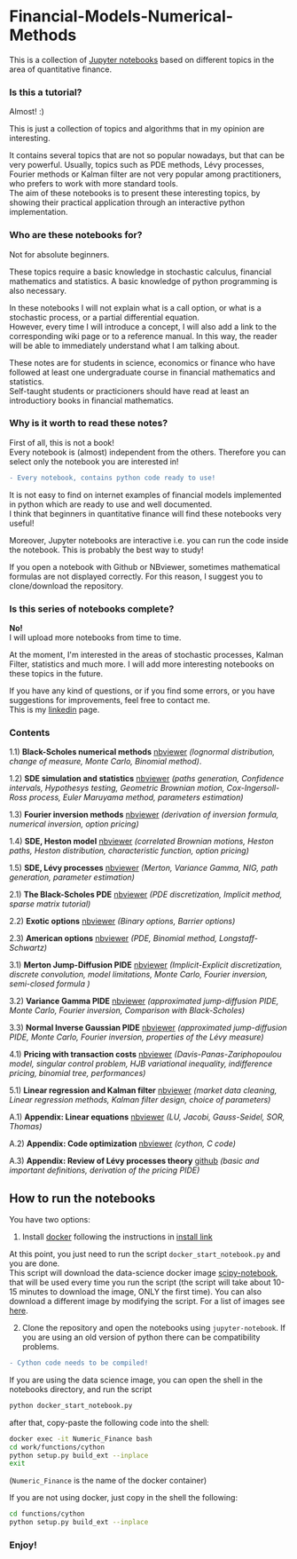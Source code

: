 Financial-Models-Numerical-Methods 
==================================


This is a collection of [Jupyter notebooks](https://jupyter.org/) based on different topics in the area of quantitative finance.


### Is this a tutorial?

Almost! :) 

This is just a collection of topics and algorithms that in my opinion are interesting.     

It contains several topics that are not so popular nowadays, but that can be very powerful. 
Usually, topics such as PDE methods, Lévy processes, Fourier methods or Kalman filter are not very popular among practitioners, who prefers to work with more standard tools.     
The aim of these notebooks is to present these interesting topics, by showing their practical application through an interactive python implementation.


### Who are these notebooks for?

Not for absolute beginners. 

These topics require a basic knowledge in stochastic calculus, financial mathematics and statistics. A basic knowledge of python programming is also necessary.

In these notebooks I will not explain what is a call option, or what is a stochastic process, or a partial differential equation.     
However, every time I will introduce a concept, I will also add a link to the corresponding wiki page or to a reference manual.
In this way, the reader will be able to immediately understand what I am talking about. 

These notes are for students in science, economics or finance who have followed at least one undergraduate course in financial mathematics and statistics.       
Self-taught students or practicioners should have read at least an introductiory books in financial mathematics.


### Why is it worth to read these notes?  

First of all, this is not a book!      
Every notebook is (almost) independent from the others. Therefore you can select only the notebook you are interested in!

```diff
- Every notebook, contains python code ready to use!     
```

It is not easy to find on internet examples of financial models implemented in python which are ready to use and well documented.    
I think that beginners in quantitative finance will find these notebooks very useful!  

Moreover, Jupyter notebooks are interactive i.e. you can run the code inside the notebook. 
This is probably the best way to study!

If you open a notebook with Github or NBviewer, sometimes mathematical formulas are not displayed correctly. 
For this reason, I suggest you to clone/download the repository. 


### Is this series of notebooks complete?

**No!**    
I will upload more notebooks from time to time. 

At the moment, I'm interested in the areas of stochastic processes, Kalman Filter, statistics and much more. I will add more interesting notebooks on these topics in the future. 

If you have any kind of questions, or if you find some errors, or you have suggestions for improvements, feel free to contact me.      
This is my [linkedin](https://www.linkedin.com/in/nicolacantarutti) page.



### Contents

1.1) **Black-Scholes numerical methods** [nbviewer](https://nbviewer.ipython.org/github/cantaro86/Financial-Models-Numerical-Methods/blob/master/1.1%20Black-Scholes%20numerical%20methods.ipynb) *(lognormal distribution, change of measure, Monte Carlo, Binomial method)*.

1.2) **SDE simulation and statistics** [nbviewer](https://nbviewer.ipython.org/github/cantaro86/Financial-Models-Numerical-Methods/blob/master/1.2%20SDE%20simulations%20and%20statistics.ipynb)
*(paths generation, Confidence intervals, Hypothesys testing, Geometric Brownian motion, Cox-Ingersoll-Ross process, Euler Maruyama method, parameters estimation)*

1.3) **Fourier inversion methods** [nbviewer](https://nbviewer.ipython.org/github/cantaro86/Financial-Models-Numerical-Methods/blob/master/1.3%20Fourier%20transform%20methods.ipynb)
*(derivation of inversion formula, numerical inversion, option pricing)*

1.4) **SDE, Heston model** [nbviewer](https://nbviewer.ipython.org/github/cantaro86/Financial-Models-Numerical-Methods/blob/master/1.4%20SDE%20-%20Heston%20model.ipynb)
*(correlated Brownian motions, Heston paths, Heston distribution, characteristic function, option pricing)*

1.5) **SDE, Lévy processes** [nbviewer](https://nbviewer.ipython.org/github/cantaro86/Financial-Models-Numerical-Methods/blob/master/1.5%20SDE%20-%20L%C3%A9vy%20processes.ipynb)
*(Merton, Variance Gamma, NIG, path generation, parameter estimation)*

2.1) **The Black-Scholes PDE** [nbviewer](https://nbviewer.ipython.org/github/cantaro86/Financial-Models-Numerical-Methods/blob/master/2.1%20Black-Scholes%20PDE%20and%20sparse%20matrices.ipynb)
*(PDE discretization, Implicit method, sparse matrix tutorial)*

2.2) **Exotic options** [nbviewer](https://nbviewer.ipython.org/github/cantaro86/Financial-Models-Numerical-Methods/blob/master/2.2%20Exotic%20options.ipynb)
*(Binary options, Barrier options)*

2.3) **American options** [nbviewer](https://nbviewer.ipython.org/github/cantaro86/Financial-Models-Numerical-Methods/blob/master/2.3%20American%20Options.ipynb)
*(PDE, Binomial method, Longstaff-Schwartz)*

3.1) **Merton Jump-Diffusion PIDE** [nbviewer](https://nbviewer.ipython.org/github/cantaro86/Financial-Models-Numerical-Methods/blob/master/3.1%20Merton%20jump-diffusion%2C%20PIDE%20method.ipynb)
*(Implicit-Explicit discretization, discrete convolution, model limitations, Monte Carlo, Fourier inversion, semi-closed formula )*

3.2) **Variance Gamma PIDE** [nbviewer](https://nbviewer.ipython.org/github/cantaro86/Financial-Models-Numerical-Methods/blob/master/3.2%20Variance%20Gamma%20model%2C%20PIDE%20method.ipynb)
*(approximated jump-diffusion PIDE, Monte Carlo, Fourier inversion, Comparison with Black-Scholes)*

3.3) **Normal Inverse Gaussian PIDE** [nbviewer](https://nbviewer.ipython.org/github/cantaro86/Financial-Models-Numerical-Methods/blob/master/3.3%20Pricing%20with%20the%20NIG%20Process.ipynb)
*(approximated jump-diffusion PIDE, Monte Carlo, Fourier inversion, properties of the Lévy measure)*

4.1) **Pricing with transaction costs** [nbviewer](https://nbviewer.ipython.org/github/cantaro86/Financial-Models-Numerical-Methods/blob/master/4.1%20Option%20pricing%20with%20transaction%20costs.ipynb)
*(Davis-Panas-Zariphopoulou model, singular control problem, HJB variational inequality, indifference pricing, binomial tree, performances)*

5.1) **Linear regression and Kalman filter** [nbviewer](https://nbviewer.ipython.org/github/cantaro86/Financial-Models-Numerical-Methods/blob/master/5.1%20Linear%20regression%20-%20Kalman%20filter.ipynb)
*(market data cleaning, Linear regression methods, Kalman filter design, choice of parameters)*

A.1) **Appendix: Linear equations** [nbviewer](https://nbviewer.ipython.org/github/cantaro86/Financial-Models-Numerical-Methods/blob/master/A.1%20Solution%20of%20linear%20equations.ipynb)
*(LU, Jacobi, Gauss-Seidel, SOR, Thomas)*
  
A.2) **Appendix: Code optimization** [nbviewer](https://nbviewer.ipython.org/github/cantaro86/Financial-Models-Numerical-Methods/blob/master/A.2%20Optimize%20and%20speed%20up%20the%20code.%20%28SOR%20algorithm%2C%20Cython%20and%20C%29.ipynb)
*(cython, C code)*

A.3) **Appendix: Review of Lévy processes theory** [github](https://github.com/cantaro86/Financial-Models-Numerical-Methods/blob/master/A.3%20Introduction%20to%20L%C3%A9vy%20processes%20and%20PIDEs.pdf)
*(basic and important definitions, derivation of the pricing PIDE)*



## How to run the notebooks 

You have two options:

1) Install [docker](https://www.docker.com/) following the instructions in [install link](https://docs.docker.com/install/) 

At this point, you just need to run the script ```docker_start_notebook.py``` and you are done.     
This script will download the data-science docker image [scipy-notebook](https://hub.docker.com/r/jupyter/scipy-notebook), that will be used every time you run the script (the script will take about 10-15 minutes to download the image, ONLY the first time). You can also download a different image by modifying the script. For a list of images see [here](https://jupyter-docker-stacks.readthedocs.io/en/latest/using/selecting.html).

2) Clone the repository and open the notebooks using `jupyter-notebook`. 
If you are using an old version of python there can be compatibility problems.

```diff
- Cython code needs to be compiled!
```

If you are using the data science image, you can open the shell in the notebooks directory, and run the script 
```bash
python docker_start_notebook.py
```

after that, copy-paste the following code into the shell:

```bash 
docker exec -it Numeric_Finance bash
cd work/functions/cython
python setup.py build_ext --inplace
exit
``` 
(`Numeric_Finance` is the name of the docker container)

If you are not using docker, just copy in the shell the following:

```bash 
cd functions/cython
python setup.py build_ext --inplace
``` 


### Enjoy!